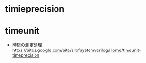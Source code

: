 
# timieprecision
# timeunit
- 時間の測定処理
https://sites.google.com/site/allofsystemverilog/Home/timeunit-timeprecision
